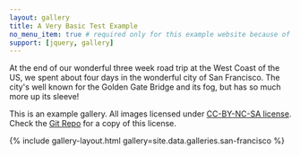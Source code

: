 ```yaml
---
layout: gallery
title: A Very Basic Test Example
no_menu_item: true # required only for this example website because of menu construction
support: [jquery, gallery]
---
```


At the end of our wonderful three week road trip at the West Coast of the US, we spent about four days in the wonderful city of San Francisco. The city's well known for the Golden Gate Bridge and its fog, but has so much more up its sleeve!

This is an example gallery. All images licensed under [CC-BY-NC-SA license][license]. Check the [Git Repo][repo] for a copy of this license.

{% include gallery-layout.html gallery=site.data.galleries.san-francisco %}

[license]: http://creativecommons.org/licenses/by-nc-sa/4.0/
[repo]: https://github.com/opieters/jekyll-gallery-example